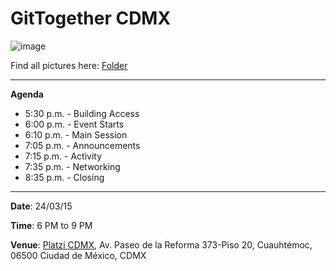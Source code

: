 # GitTogether CDMX

![image](./assets/GitTogetherCDMX_Official_240315.jpeg)

Find all pictures here: [Folder](./assets/)

-----------

**Agenda**

- 5:30 p.m. - Building Access
- 6:00 p.m. - Event Starts
- 6:10 p.m. - Main Session
- 7:05 p.m. - Announcements
- 7:15 p.m. - Activity
- 7:35 p.m. - Networking
- 8:35 p.m. - Closing

-----------

**Date**: 24/03/15

**Time**: 6 PM to 9 PM 

**Venue**: [Platzi CDMX](https://maps.app.goo.gl/8AxDg6wCKLrgP5Vi7), Av. Paseo de la Reforma 373-Piso 20, Cuauhtémoc, 06500 Ciudad de México, CDMX
